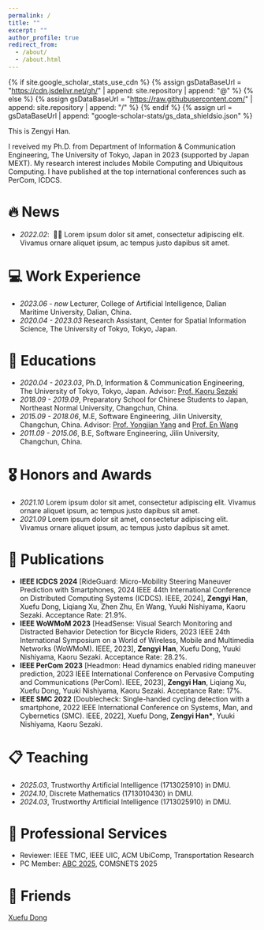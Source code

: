 ```yaml
---
permalink: /
title: ""
excerpt: ""
author_profile: true
redirect_from: 
  - /about/
  - /about.html
---
```


{% if site.google_scholar_stats_use_cdn %}
{% assign gsDataBaseUrl = "https://cdn.jsdelivr.net/gh/" | append: site.repository | append: "@" %}
{% else %}
{% assign gsDataBaseUrl = "https://raw.githubusercontent.com/" | append: site.repository | append: "/" %}
{% endif %}
{% assign url = gsDataBaseUrl | append: "google-scholar-stats/gs_data_shieldsio.json" %}

<span class='anchor' id='about-me'></span>

This is Zengyi Han.

I reveived my Ph.D. from Department of Information & Communication Engineering, The University of Tokyo, Japan in 2023 (supported by Japan MEXT).
My research interest includes Mobile Computing and Ubiquitous Computing. I have published at the top international conferences such as PerCom, ICDCS.

<span class='anchor' id='news'></span>

# 🔥 News
- *2022.02*: &nbsp;🎉🎉 Lorem ipsum dolor sit amet, consectetur adipiscing elit. Vivamus ornare aliquet ipsum, ac tempus justo dapibus sit amet.

# 💻 Work Experience
- *2023.06 - now* Lecturer, College of Artificial Intelligence, Dalian Maritime University, Dalian, China.
- *2020.04 - 2023.03* Research Assistant, Center for Spatial Information Science, The University of Tokyo, Tokyo, Japan.

# 📖 Educations
- *2020.04 - 2023.03*, Ph.D, Information & Communication Engineering, The University of Tokyo, Tokyo, Japan. Advisor: [Prof. Kaoru Sezaki](https://www.mcl.iis.u-tokyo.ac.jp/kaoru-sezaki-ph-d/)
- *2018.09 - 2019.09*, Preparatory School for Chinese Students to Japan, Northeast Normal University, Changchun, China.
- *2015.09 - 2018.06*, M.E, Software Engineering, Jilin University, Changchun, China. Advisor: [Prof. Yongjian Yang](https://ccst.jlu.edu.cn/info/1367/19074.htm) and [Prof. En Wang](https://ccst.jlu.edu.cn/info/1367/19088.htm)
- *2011.09 - 2015.06*, B.E, Software Engineering, Jilin University, Changchun, China.  


# 🎖 Honors and Awards
- *2021.10* Lorem ipsum dolor sit amet, consectetur adipiscing elit. Vivamus ornare aliquet ipsum, ac tempus justo dapibus sit amet. 
- *2021.09* Lorem ipsum dolor sit amet, consectetur adipiscing elit. Vivamus ornare aliquet ipsum, ac tempus justo dapibus sit amet. 

# 📝 Publications 
- **IEEE ICDCS 2024** [RideGuard: Micro-Mobility Steering Maneuver Prediction with Smartphones, 2024 IEEE 44th International Conference on Distributed Computing Systems (ICDCS). IEEE, 2024], **Zengyi Han**, Xuefu Dong, Liqiang Xu, Zhen Zhu, En Wang, Yuuki Nishiyama, Kaoru Sezaki. Acceptance Rate: 21.9%.
- **IEEE WoWMoM 2023** [HeadSense: Visual Search Monitoring and Distracted Behavior Detection for Bicycle Riders, 2023 IEEE 24th International Symposium on a World of Wireless, Mobile and Multimedia Networks (WoWMoM). IEEE, 2023], **Zengyi Han**, Xuefu Dong, Yuuki Nishiyama, Kaoru Sezaki. Acceptance Rate: 28.2%. 
- **IEEE PerCom 2023** [Headmon: Head dynamics enabled riding maneuver prediction, 2023 IEEE International Conference on Pervasive Computing and Communications (PerCom). IEEE, 2023], **Zengyi Han**, Liqiang Xu, Xuefu Dong, Yuuki Nishiyama, Kaoru Sezaki. Acceptance Rate: 17%.
- **IEEE SMC 2022** [Doublecheck: Single-handed cycling detection with a smartphone, 2022 IEEE International Conference on Systems, Man, and Cybernetics (SMC). IEEE, 2022], Xuefu Dong, **Zengyi Han\***, Yuuki Nishiyama, Kaoru Sezaki. 


# 📋 Teaching
- *2025.03*, Trustworthy Artificial Intelligence (1713025910) in DMU.
- *2024.10*, Discrete Mathematics (1713010430) in DMU.
- *2024.03*, Trustworthy Artificial Intelligence (1713025910) in DMU.

# 🚩 Professional Services
- Reviewer: IEEE TMC, IEEE UIC, ACM UbiComp, Transportation Research
- PC Member: [ABC 2025](https://autocare.ai/abc2025), COMSNETS 2025

# 👥 Friends
[Xuefu Dong](https://xjh9981.github.io/)

<script type="text/javascript" id="clustrmaps" src="//clustrmaps.com/map_v2.js?d=Amdvu9dO1llvuznD1KtywBiFI_IibjGjVDhrjmDtUgs&cl=ffffff&w=200&h=150"></script>
